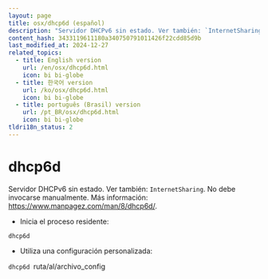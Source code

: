 ```yaml
---
layout: page
title: osx/dhcp6d (español)
description: "Servidor DHCPv6 sin estado. Ver también: `InternetSharing`."
content_hash: 3433119611180a340750791011426f22cdd85d9b
last_modified_at: 2024-12-27
related_topics:
  - title: English version
    url: /en/osx/dhcp6d.html
    icon: bi bi-globe
  - title: 한국어 version
    url: /ko/osx/dhcp6d.html
    icon: bi bi-globe
  - title: português (Brasil) version
    url: /pt_BR/osx/dhcp6d.html
    icon: bi bi-globe
tldri18n_status: 2
---
```

# dhcp6d

Servidor DHCPv6 sin estado. Ver también: `InternetSharing`.
No debe invocarse manualmente.
Más información: <https://www.manpagez.com/man/8/dhcp6d/>.

- Inicia el proceso residente:

`dhcp6d`

- Utiliza una configuración personalizada:

`dhcp6d `<span class="tldr-var badge badge-pill bg-dark-lm bg-white-dm text-white-lm text-dark-dm font-weight-bold">ruta/al/archivo_config</span>
